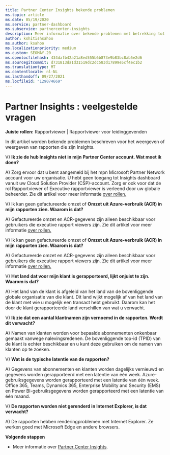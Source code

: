 ```yaml
---
title: Partner Center Insights bekende problemen
ms.topic: article
ms.date: 05/19/2020
ms.service: partner-dashboard
ms.subservice: partnercenter-insights
description: Meer informatie over bekende problemen met betrekking tot Partner Center Insights (PCI)-rapporten. Informatie kan bekende renderingproblemen of rapportagebeperkingen omvatten.
author: kshitishsahoo
ms.author: ksahoo
ms.localizationpriority: medium
ms.custom: SEOMAY.20
ms.openlocfilehash: 434dafb42a21a8ed555b6b873e9b83bc8ab5e2d6
ms.sourcegitcommit: d731813da1d31519dc2dc583d17899e5cf4ec1b2
ms.translationtype: MT
ms.contentlocale: nl-NL
ms.lasthandoff: 09/27/2021
ms.locfileid: "129074669"
---
```

# <a name="partner-insights--frequently-asked-questions"></a>Partner Insights : veelgestelde vragen

**Juiste rollen:** Rapportviewer | Rapportviewer voor leidinggevenden

In dit artikel worden bekende problemen beschreven voor het weergeven of weergeven van rapporten die zijn Insights.

V) **Ik zie de hub Insights niet in mijn Partner Center account. Wat moet ik doen?**

A) Zorg ervoor dat u bent aangemeld bij het mpn Microsoft Partner Network account voor uw organisatie. U hebt geen toegang tot Insights dashboard vanuit uw Cloud Solution Provider (CSP)-account. Zorg er ook voor dat de rol Rapportviewer of Executive rapportviewer is verleend door uw globale beheerder.  Zie dit artikel voor meer informatie [over rollen.](./insights-roles.md)

V) Ik kan geen gefactureerde omzet of **Omzet uit Azure-verbruik (ACR) in mijn rapporten zien. Waarom is dat?**

A) Gefactureerde omzet en ACR-gegevens zijn alleen beschikbaar voor gebruikers die executive rapport viewers zijn.  Zie dit artikel voor meer informatie [over rollen.](./insights-roles.md)

V) Ik kan geen gefactureerde omzet of **Omzet uit Azure-verbruik (ACR) in mijn rapporten zien. Waarom is dat?**

A) Gefactureerde omzet en ACR-gegevens zijn alleen beschikbaar voor gebruikers die executive rapport viewers zijn. Zie dit artikel voor meer informatie [over rollen.](./insights-roles.md)

V) **Het land dat voor mijn klant is gerapporteerd, lijkt onjuist te zijn. Waarom is dat?**

A) Het land van de klant is afgeleid van het land van de bovenliggende globale organisatie van die klant. Dit land wijkt mogelijk af van het land van de klant met wie u mogelijk een transact hebt gebruikt. Daarom kan het door de klant gerapporteerde land verschillen van wat u verwacht.

V) **Ik zie dat een aantal klantnamen zijn vernoemd in de rapporten. Wordt dit verwacht?**

A) Namen van klanten worden voor bepaalde abonnementen onkenbaar gemaakt vanwege nalevingsredenen. De bovenliggende top-id (TPID) van de klant is echter beschikbaar en u kunt deze gebruiken om de namen van klanten op te zoeken.

V) **Wat is de typische latentie van de rapporten?**

A) Gegevens van abonnementen en klanten worden dagelijks vernieuwd en gegevens worden gerapporteerd met een latentie van één week. Azure-gebruiksgegevens worden gerapporteerd met een latentie van één week. Office 365, Teams, Dynamics 365, Enterprise Mobility and Security (EMS) en Power BI-gebruiksgegevens worden gerapporteerd met een latentie van één maand.

V) **De rapporten worden niet gerenderd in Internet Explorer, is dat verwacht?**

A) De rapporten hebben renderingproblemen met Internet Explorer. Ze werken goed met Microsoft Edge en andere browsers.

**Volgende stappen**

- Meer informatie over [Partner Center Insights](partner-center-insights.md).